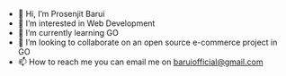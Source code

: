 - 👋 Hi, I’m Prosenjit Barui
- 👀 I’m interested in Web Development
- 🌱 I’m currently learning GO
- 💞️ I’m looking to collaborate on an open source e-commerce project in GO
- 📫 How to reach me you can email me on baruiofficial@gmail.com

<!---
baruiofficial/baruiofficial is a ✨ special ✨ repository because its `README.md` (this file) appears on your GitHub profile.
You can click the Preview link to take a look at your changes.
--->
